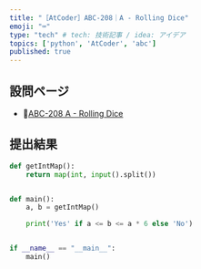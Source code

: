 ```yaml
---
title: "［AtCoder］ABC-208｜A - Rolling Dice"
emoji: "⌨️"
type: "tech" # tech: 技術記事 / idea: アイデア
topics: ['python', 'AtCoder', 'abc']
published: true
---
```


## 設問ページ

- 🔗[ABC-208 A - Rolling Dice](https://atcoder.jp/contests/abc208/tasks/abc208_a)

## 提出結果

```python
def getIntMap():
    return map(int, input().split())


def main():
    a, b = getIntMap()

    print('Yes' if a <= b <= a * 6 else 'No')


if __name__ == "__main__":
    main()
```
